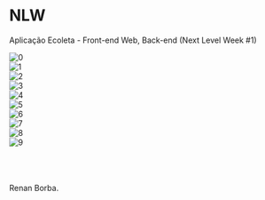 # NLW
Aplicação Ecoleta - Front-end Web, Back-end (Next Level Week #1)

![0](https://user-images.githubusercontent.com/48495838/83978346-41005100-a8dd-11ea-838b-bb9e4d487684.png) <br>
![1](https://user-images.githubusercontent.com/48495838/83978347-42317e00-a8dd-11ea-87fd-a089857c7936.png) <br>
![2](https://user-images.githubusercontent.com/48495838/83978348-42ca1480-a8dd-11ea-8922-680a884c094d.png) <br>
![3](https://user-images.githubusercontent.com/48495838/83978349-4362ab00-a8dd-11ea-8fe2-2182e0f1d2cf.png) <br>
![4](https://user-images.githubusercontent.com/48495838/83978357-54abb780-a8dd-11ea-878a-8f45b1e049eb.png) <br>
![5](https://user-images.githubusercontent.com/48495838/83978358-55dce480-a8dd-11ea-994c-15c6c58e0c39.png) <br>
![6](https://user-images.githubusercontent.com/48495838/83978359-56757b00-a8dd-11ea-8c28-2f73cbed985c.png) <br>
![7](https://user-images.githubusercontent.com/48495838/83978360-56757b00-a8dd-11ea-9cde-889b8e1bef21.png) <br>
![8](https://user-images.githubusercontent.com/48495838/83978361-570e1180-a8dd-11ea-91dd-7a8762e900ca.png) <br>
![9](https://user-images.githubusercontent.com/48495838/83978362-57a6a800-a8dd-11ea-9528-bd8e392be2ea.png) <br>


<br><br><br>
Renan Borba.
